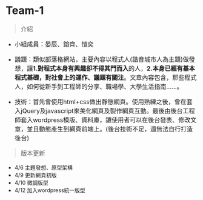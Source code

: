# Team-1

<style>
	P{font-size:16px};

</style>


> 介紹

* 小組成員：晏辰、鎔齊、愷奕

* 議題：類似部落格網站，主要內容以程式人(諧音城市人為主題)做發想，讓**1.對程式本身有興趣卻不得其門而入**的人，**2.本身已經有基本程式基礎，對社會上的運作、議題有關注**。文章內容包含，那些程式人，如何從新手到工程師的分享、職場學、大學生活指南......。

* 技術：首先會使用html+css做出靜態網頁。使用熟練之後，會在套入jQuery及javascript來美化網頁及製作網頁互動。最後由後台工程師套入wordpress模版、資料庫，讓使用者可以在後台發表、修改文章，並且動態產生到網頁前端上。(後台技術不足，還無法自行打造後台)


> 版本更新

* 4/6 主題發想、原型架構
* 4/9 更新網頁初版
* 4/10 微調版型
* 4/12 加入wordpress統一版型


